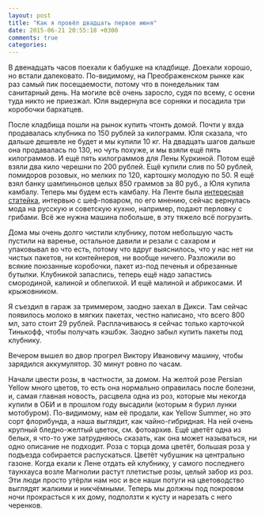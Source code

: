 ```yaml
---
layout: post
title: "Как я провёл двадцать первое июня"
date: 2015-06-21 20:55:18 +0300
comments: true
categories: 
---
```

В двенадцать часов поехали к бабушке на кладбище. Доехали хорошо, но встали далековато. По-видимому, на Преображенском рынке как раз самый пик посещаемости, потому что в понедельник там санитарный день. На могиле всё очень заросло, судя по всему, с осени туда никто не приезжал. Юля выдернула все сорняки и посадила три коробочки бархатцев.

После кладбища пошли на рынок купить чтонть домой. Почти у вхда продавалась клубника по 150 рублей за килограмм. Юля сказала, что дальше дешевле не будет и мы купили 10 кг. На двадцать шагов дальше она продавалась по 130, но чуть похуже, и мы взяли ещё пять килограммов. И ещё пять килограммов для Лены Куркиной. Потом ещё взяли два кило черешни по 200 рублей. Ещё купили слив по 50 рублей, помидоров розовых, но мелких по 120, картошку молодую по 50. Я ещё взял банку шампиньонов целых 850 граммов за 80 руб., а Юля купила камбалу. Теперь мы будем есть камбалу. На Ленте была [интересная статейка](http://moslenta.ru/article/2015/05/30/povar/), интервью с шеф-поваром, по его мнению, сейчас вернулась мода на русскую и советскую кухню, например, подают перловку с грибами. Всё же нужна машина побольше, в эту тяжело всё погрузить.

Дома мы очень долго чистили клубнику, потом небольшую часть пустили на варенье, остальное давили и резали с сахаром и упаковывал во что есть, потому что вдруг выяснилось, что у нас нет ни чистых пакетов, ни контейнеров, ни вообще ничего. Разложили во всякие поюзанные коробочки, пакет из-под печенья и обрезанные бутылки. Клубникой запаслись, теперь ещё надо запастись смородиной, калиной и облепихой. И ещё малиной и абрикосами. И крыжовником. 

Я съездил в гараж за триммером, заодно заехал в Дикси. Там сейчас появилось молоко в мягких пакетах, честно написано, что всего 800 мл, зато стоит 29 рублей. Расплачиваюсь я сейчас только карточкой Тинькофф, чтобы получать кэшбэк. Заодно забыл купить пакеты под клубнику.

Вечером вышел во двор прогрел Виктору Ивановичу машину, чтобы зарядился аккумулятор. 30 минут ровно по часам.

Начали цвести розы, в частности, за домом. На желтой розе Persian Yellow много цветов, то есть она нормально оправилась после болезни, и, самая главная новость, расцвела одна из роз, которые мы некогда купили в ОБИ и в прошлом году высадили (которым я бурил лунки мотобуром). По-видимому, нам её продали, как Yellow Summer, но это сорт флорибунда, а наша выглядит, как чайно-гибридная. На ней очень крупный бледно-желтый цветок, см. фотоархив. Ещё цветёт одна из белых, я что-то уже затрудняюсь сказать, как она может называться, ни одно описание не подходит. Роза с торца дома цветёт, большая роза у подъезда собирается распускаться. Цветёт чубушник на центрально газоне. Когда ехали к Лене отдать ей клубнику, у самого последнего таунхауса возле Магнолии растут плетистые розы, целый забор из роз. Эти люди просто утёрли нам нос и все наши потуги на цветоводство выглядят жалкими и никчёмными. Теперь мы должны под покровом ночи прокрасться к их дому, подползти к кусту и нарезать с него черенков.
